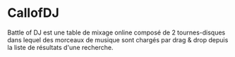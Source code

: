 # CallofDJ

Battle of DJ est une table de mixage online composé de 2 tournes-disques dans lequel des morceaux de musique sont chargés par drag & drop depuis la liste de résultats d'une recherche.
